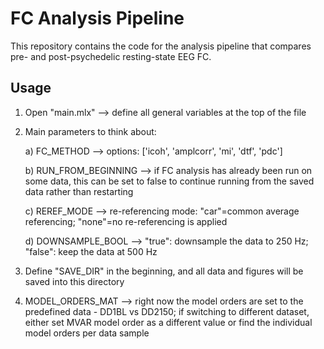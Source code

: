 # FC Analysis Pipeline 

This repository contains the code for the analysis pipeline that compares pre- and post-psychedelic resting-state EEG FC.

## Usage

1) Open "main.mlx" --> define all general variables at the top of the file
2) Main parameters to think about:

	a) FC_METHOD --> options: ['icoh', 'amplcorr', 'mi', 'dtf', 'pdc']
	
	b) RUN_FROM_BEGINNING --> if FC analysis has already been run on some data, this can be set to false to continue running from the saved data rather than restarting
	
	c) REREF_MODE --> re-referencing mode: "car"=common average referencing; "none"=no re-referencing is applied
	
	d) DOWNSAMPLE_BOOL --> "true": downsample the data to 250 Hz; "false": keep the data at 500 Hz
3) Define "SAVE_DIR" in the beginning, and all data and figures will be saved into this directory
4) MODEL_ORDERS_MAT --> right now the model orders are set to the predefined data - DD1BL vs DD2150; if switching to different dataset, either set MVAR model order as a different value or find the individual model orders per data sample
	